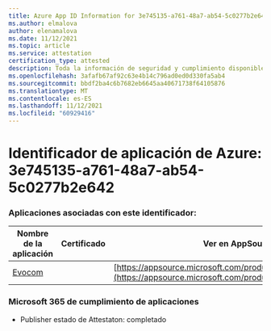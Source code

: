 ```yaml
---
title: Azure App ID Information for 3e745135-a761-48a7-ab54-5c0277b2e642
ms.author: elmalova
author: elenamalova
ms.date: 11/12/2021
ms.topic: article
ms.service: attestation
certification_type: attested
description: Toda la información de seguridad y cumplimiento disponible para 3e745135-a761-48a7-ab54-5c0277b2e642.
ms.openlocfilehash: 3afafb67af92c63e4b14c796ad0ed0d330fa5ab4
ms.sourcegitcommit: bbdf2ba4c6b7682eb6645aa40671738f64105876
ms.translationtype: MT
ms.contentlocale: es-ES
ms.lasthandoff: 11/12/2021
ms.locfileid: "60929416"
---
```

# <a name="azure-app-id-3e745135-a761-48a7-ab54-5c0277b2e642"></a>Identificador de aplicación de Azure: 3e745135-a761-48a7-ab54-5c0277b2e642


### <a name="apps-associated-with-this-id"></a>Aplicaciones asociadas con este identificador:
| **Nombre de la aplicación** | **Certificado** | **Ver en AppSource** |
|--------------|---------------|-----------------------|
| [Evocom](https://docs.microsoft.com/microsoft-365-app-certification/forward/WA200002050) |  | [https://appsource.microsoft.com/product/office/WA200002050](https://appsource.microsoft.com/product/office/WA200002050) |

### <a name="microsoft-365-app-compliance-status"></a>Microsoft 365 de cumplimiento de aplicaciones
- Publisher estado de Attestaton: completado
